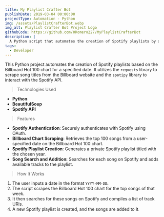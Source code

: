 ```yaml
---
title: My Playlist Crafter Bot
publishDate: 2019-03-04 00:00:00
projectType: Automation - Python
img: /assets/PlaylistCrafterBot.webp
img_alt: Playlist Crafter Bot Project Logo
githubCode: https://github.com/ORomero227/MyPlaylistCrafterBot
description: |
  A Python script that automates the creation of Spotify playlists by scraping the Billboard Hot 100 chart for a user-specified date and adding the top songs to a private playlist.
tags:
  - Developer
---
```


This Python project automates the creation of Spotify playlists based on the Billboard Hot 100 chart for a specified date. It utilizes the `requests` library to scrape song titles from the Billboard website and the `spotipy` library to interact with the Spotify API.

> Technologies Used

- **Python**
- **BeautifulSoup**
- **Spotify API**

> Features

- **Spotify Authentication**: Securely authenticates with Spotify using OAuth.
- **Billboard Chart Scraping**: Retrieves the top 100 songs from a user-specified date on the Billboard Hot 100 chart.
- **Spotify Playlist Creation**: Generates a private Spotify playlist titled with the chosen year.
- **Song Search and Addition**: Searches for each song on Spotify and adds available tracks to the playlist.

> How It Works

1. The user inputs a date in the format `YYYY-MM-DD`.
2. The script scrapes the Billboard Hot 100 chart for the top songs of that week.
3. It then searches for these songs on Spotify and compiles a list of track URIs.
4. A new Spotify playlist is created, and the songs are added to it.

